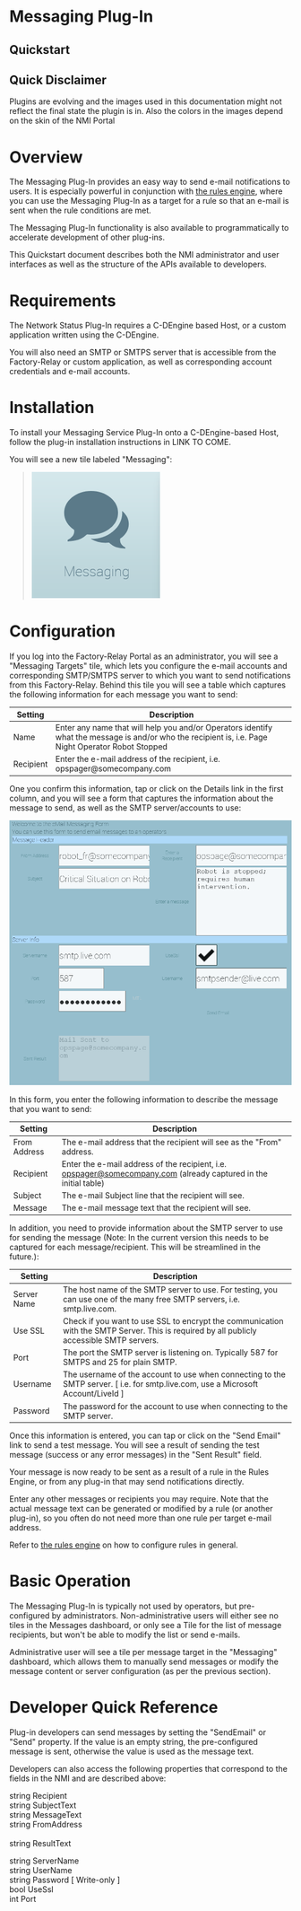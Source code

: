 # Messaging Plug-In

## Quickstart

## Quick Disclaimer

Plugins are evolving and the images used in this documentation might not reflect the final state the plugin is in.
Also the colors in the images depend on the skin of the NMI Portal                             

Overview
========

The Messaging Plug-In provides an easy way to send e-mail
notifications to users. It is especially powerful in conjunction with
[the rules engine](https://github.com/TRUMPF-IoT/cdeDocs/tree/master/docs/plugins/149-RulesEngine.md), where you
can use the Messaging Plug-In as a target for a rule so that an e-mail
is sent when the rule conditions are met.

The Messaging Plug-In functionality is also available to
programmatically to accelerate development of other plug-ins.

This Quickstart document describes both the NMI administrator and user
interfaces as well as the structure of the APIs available to developers.

Requirements
============

The Network Status Plug-In requires a C-DEngine based Host, or a
custom application written using the C-DEngine.

You will also need an SMTP or SMTPS server that is accessible from the
Factory-Relay or custom application, as well as corresponding account
credentials and e-mail accounts.

Installation
============

To install your Messaging Service Plug-In onto a C-DEngine-based
Host, follow the plug-in installation instructions in LINK TO COME.

You will see a new tile labeled "Messaging":

> ![](./079media/image2.png)

Configuration
=============

If you log into the Factory-Relay Portal as an administrator, you will
see a "Messaging Targets" tile, which lets you configure the e-mail
accounts and corresponding SMTP/SMTPS server to which you want to send
notifications from this Factory-Relay. Behind this tile you will see a
table which captures the following information for each message you want
to send:

|Setting|Description
  |----------- |-----------------------------------------------------------------------------------------------------------------------------------------------------
  |Name        |Enter any name that will help you and/or Operators identify what the message is and/or who the recipient is, i.e. Page Night Operator Robot Stopped
  |Recipient   |Enter the e-mail address of the recipient, i.e. opspager\@somecompany.com

One you confirm this information, tap or click on the Details link in
the first column, and you will see a form that captures the information
about the message to send, as well as the SMTP server/accounts to use:

![](./079media/image3.png)

In this form, you enter the following information to describe the
message that you want to send:

  |Setting        |Description
  |-------------- |--------------------------------------------------------------------------------------------------------------------
  |From Address   |The e-mail address that the recipient will see as the "From" address.
  |Recipient      |Enter the e-mail address of the recipient, i.e. <opspager@somecompany.com> (already captured in the initial table)
  |Subject        |The e-mail Subject line that the recipient will see.
  |Message        |The e-mail message text that the recipient will see.

In addition, you need to provide information about the SMTP server to
use for sending the message (Note: In the current version this needs to
be captured for each message/recipient. This will be streamlined in the
future.):

  |Setting        |Description
  |------------- |-------------------------------------------------------------------------------------------------------------------------------------------
  |Server Name   |The host name of the SMTP server to use. For testing, you can use one of the many free SMTP servers, i.e. smtp.live.com.
  |Use SSL       |Check if you want to use SSL to encrypt the communication with the SMTP Server. This is required by all publicly accessible SMTP servers.
  |Port          |The port the SMTP server is listening on. Typically 587 for SMTPS and 25 for plain SMTP.
  |Username      |The username of the account to use when connecting to the SMTP server. \[ i.e. for smtp.live.com, use a Microsoft Account/LiveId \]
  |Password      |The password for the account to use when connecting to the SMTP server.

Once this information is entered, you can tap or click on the "Send
Email" link to send a test message. You will see a result of sending the
test message (success or any error messages) in the "Sent Result" field.

Your message is now ready to be sent as a result of a rule in the Rules
Engine, or from any plug-in that may send notifications directly.

Enter any other messages or recipients you may require. Note that the
actual message text can be generated or modified by a rule (or another
plug-in), so you often do not need more than one rule per target e-mail
address.

Refer to [the rules engine](https://github.com/TRUMPF-IoT/cdeDocs/tree/master/docs/plugins/149-RulesEngine.md) on how to
configure rules in general.

Basic Operation
===============

The Messaging Plug-In is typically not used by operators, but
pre-configured by administrators. Non-administrative users will either
see no tiles in the Messages dashboard, or only see a Tile for the list
of message recipients, but won't be able to modify the list or send
e-mails.

Administrative user will see a tile per message target in the
"Messaging" dashboard, which allows them to manually send messages or
modify the message content or server configuration (as per the previous
section).

Developer Quick Reference
=========================

Plug-in developers can send messages by setting the "SendEmail" or
"Send" property. If the value is an empty string, the pre-configured
message is sent, otherwise the value is used as the message text.

Developers can also access the following properties that correspond to
the fields in the NMI and are described above:

string Recipient\
string SubjectText\
string MessageText\
string FromAddress\
\
string ResultText

string ServerName\
string UserName\
string Password \[ Write-only \]\
bool UseSsl\
int Port


